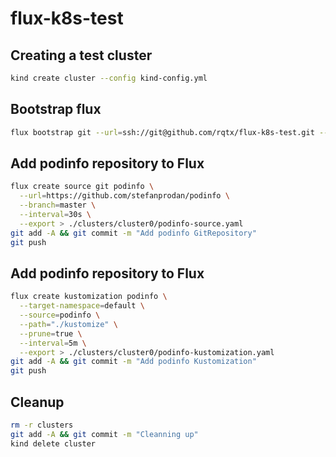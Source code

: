 # flux-k8s-test

## Creating a test cluster

```bash
kind create cluster --config kind-config.yml
```

## Bootstrap flux

```bash
flux bootstrap git --url=ssh://git@github.com/rqtx/flux-k8s-test.git --context=kind-kind --path=clusters/cluster0 --private-key-file=PRIVATE_KEY_FILE --password=PRIVATE_KEY_PASSWORD
```

## Add podinfo repository to Flux

```bash
flux create source git podinfo \
  --url=https://github.com/stefanprodan/podinfo \
  --branch=master \
  --interval=30s \
  --export > ./clusters/cluster0/podinfo-source.yaml
git add -A && git commit -m "Add podinfo GitRepository"
git push
```

## Add podinfo repository to Flux

```bash
flux create kustomization podinfo \
  --target-namespace=default \
  --source=podinfo \
  --path="./kustomize" \
  --prune=true \
  --interval=5m \
  --export > ./clusters/cluster0/podinfo-kustomization.yaml
git add -A && git commit -m "Add podinfo Kustomization"
git push
```

## Cleanup

```bash
rm -r clusters
git add -A && git commit -m "Cleanning up"
kind delete cluster
```
